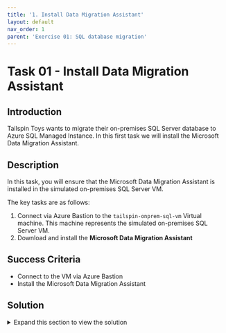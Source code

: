 ```yaml
---
title: '1. Install Data Migration Assistant'
layout: default
nav_order: 1
parent: 'Exercise 01: SQL database migration'
---
```


# Task 01 - Install Data Migration Assistant

## Introduction

Tailspin Toys wants to migrate their on-premises SQL Server database to Azure SQL Managed Instance. In this first task we will install the Microsoft Data Migration Assistant.

## Description

In this task, you will ensure that the Microsoft Data Migration Assistant is installed in the simulated on-premises SQL Server VM.

The key tasks are as follows:
1. Connect via Azure Bastion to the `tailspin-onprem-sql-vm` Virtual machine. This machine represents the simulated on-premises SQL Server VM.
2. Download and install the **Microsoft Data Migration Assistant**

## Success Criteria

* Connect to the VM via Azure Bastion
* Install the Microsoft Data Migration Assistant

## Solution

<details markdown="block">
<summary>Expand this section to view the solution</summary>

1. In the Azure Portal, navigate to the Resource Group for the lab, then navigate to the `tailspin-onprem-sql-vm` virtual machine. This is the simulated on-premises SQL Server VM that contains the database to migrate to Azure SQL MI.

    ![The Virtual machine pane for the Simulated on-premises SQL Server VM is shown in the Azure Portal.](../../Hands-on%20lab/images/azure-portal-onprem-sql-vm.png "Simulated on-premises SQL Server VM")

2. On the left, select **Bastion** under **Connect**.

    ![The Bastion link under Operations is shown.](../../Hands-on%20lab/images/azure-portal-vm-connect-bastion-link.png "Bastion link is highlighted")

3. Enter the **Username** and **Password**, then select **Connect**.

    > **Note**: When the VM was created the credentials were set up as:
    > - **Username**: `demouser`
    > - **Password**: `demo!pass123`

    ![The Bastion pane of the tailspin-onprem-sql-vm Virtual machine is shown with the Username and Password fields entered and highlighted.](../../Hands-on%20lab/images/azure-portal-sql-vm-bastion-username-password-entered.png "Bastion credentials shown entered")

4. In the **tailspin-onprem-sql-vm** virtual machine, go to **Server Manager**, and select **Local Server**.

    ![The Server Manager window is shown with Local Server selected.](../../Hands-on%20lab/images/server-manager-local-server-highlighted.png "Server Manager with Local Server highlighted")

5. Within **Local Server**, select the `On` text link for the **IE Enhanced Security Configuration** property.

    ![The Local Server pane is shown within Server Manager and the value of On is highlighted for IE Enhanced Security Configuration.](../../Hands-on%20lab/images/server-manager-local-server-ie-enhanced-security-config.png "Server Manager with IE Enhanced Security Configuration highlighted")

6. On the **Internet Explorer Enhanced Security Configuration** dialog, select **Off** for **Administrators**, then select **OK**.

    ![The Internet Explorer Enhanced Security Configuration window is shown with the Administrators section having the Off value selected and highlighted.](../../Hands-on%20lab/images/server-manager-ie-enhanced-security-config-administrators-off-property.png "IE Enhanced Security Configuration dialog with Administrators Off property highlighted")

7. In the **tailspin-onprem-sql-vm** virtual machine, open **Internet Explorer** then go to the following link and download the **Microsoft Edge** installer.

    <https://www.microsoft.com/en-us/edge>

8. Using **Microsoft Edge**, go to the following link and download the **.NET Framework 4.8 Runtime** installer. This will be needed to install the Microsoft Data Migration Assistant.

    <https://dotnet.microsoft.com/en-us/download/dotnet-framework/thank-you/net48-web-installer>

9. Select **Run** to run the **.NET Framework 4.8 Runtime** installer once it's finished downloading and follow the prompts to install the .NET Framework.

    ![The .NET Framework 4.8 Setup wizard is shown.](../../Hands-on%20lab/images/2022-10-07-21-14-05.png ".NET Framework 4.8 Setup")

10. Using **Microsoft Edge**, go to the following link and download the **Microsoft Data Migration Assistant**.

    - <https://www.microsoft.com/en-us/download/details.aspx?id=53595>

11. Select **Run** to run the **Microsoft Data Migration Assistant** installer once it's finished downloading and follow the prompts to install the assistant.

    ![The Microsoft Data Migration Assistant Setup wizard is shown.](../../Hands-on%20lab/images/microsoft-data-migration-assistant-setup-wizard.png "Microsoft Data Migration Assistant Setup wizard")

</details>